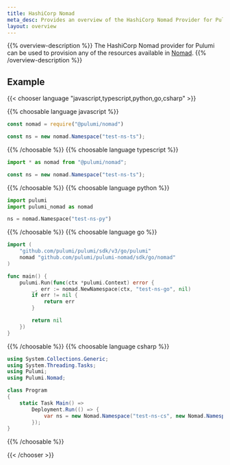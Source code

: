 ```yaml
---
title: HashiCorp Nomad
meta_desc: Provides an overview of the HashiCorp Nomad Provider for Pulumi.
layout: overview
---
```


{{% overview-description %}}
The HashiCorp Nomad provider for Pulumi can be used to provision any of the resources available in [Nomad](https://www.nomadproject.io/).
{{% /overview-description %}}

## Example

{{< chooser language "javascript,typescript,python,go,csharp" >}}

{{% choosable language javascript %}}

```javascript
const nomad = require("@pulumi/nomad")

const ns = new nomad.Namespace("test-ns-ts");
```

{{% /choosable %}}
{{% choosable language typescript %}}

```typescript
import * as nomad from "@pulumi/nomad";

const ns = new nomad.Namespace("test-ns-ts");
```

{{% /choosable %}}
{{% choosable language python %}}

```python
import pulumi
import pulumi_nomad as nomad

ns = nomad.Namespace("test-ns-py")
```

{{% /choosable %}}
{{% choosable language go %}}

```go
import (
	"github.com/pulumi/pulumi/sdk/v3/go/pulumi"
	nomad "github.com/pulumi/pulumi-nomad/sdk/go/nomad"
)

func main() {
	pulumi.Run(func(ctx *pulumi.Context) error {
        _, err := nomad.NewNamespace(ctx, "test-ns-go", nil)
		if err != nil {
			return err
		}

		return nil
	})
}
```

{{% /choosable %}}
{{% choosable language csharp %}}

```csharp
using System.Collections.Generic;
using System.Threading.Tasks;
using Pulumi;
using Pulumi.Nomad;

class Program
{
    static Task Main() =>
        Deployment.Run(() => {
            var ns = new Nomad.Namespace("test-ns-cs", new Nomad.NamespaceArgs{});
        });
}
```

{{% /choosable %}}

{{< /chooser >}}
